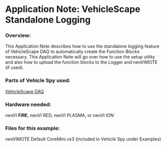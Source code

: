 # Application Note: VehicleScape Standalone Logging

### Overview:

This Application Note describes how to use the standalone logging feature of VehicleScape DAQ to automatically create the Function Blocks necessary.  This Application Note will go over how to use the setup utility and also how to upload the function blocks to the Logger and neoVIMOTE (if used).

### Parts of Vehicle Spy used:

[VehicleScape DAQ](../../vehicle-spy-main-menus/main-menu-measurement/vehiclescape-daq/)

### Hardware needed:

neoVI **FIRE**, neoVI RED, neoVI PLASMA, or neoVI ION

### Files for this example:

neoVIMOTE Default CoreMini.vs3 (included in Vehicle Spy under Examples)

